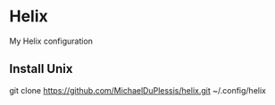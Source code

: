 # Helix
My Helix configuration

## Install Unix
git clone https://github.com/MichaelDuPlessis/helix.git ~/.config/helix
